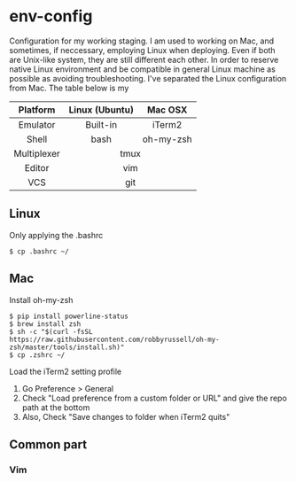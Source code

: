 # env-config

Configuration for my working staging. I am used to working on Mac, and sometimes, if neccessary, employing Linux when deploying. Even if both are Unix-like system, they are still different each other. In order to reserve native Linux environment and be compatible in general Linux machine as possible as avoiding troubleshooting. I've separated the Linux configuration from Mac. The table below is my 

<table>
	<thead>
		<tr>
			<th>Platform</td>
			<th>Linux (Ubuntu)</td>
			<th>Mac OSX</td>
		</tr>
	</thead>
	<tbody style='text-align:center'>
		<tr>
			<td>Emulator</td>
			<td>Built-in</td>
			<td>iTerm2</td>
		</tr>
		<tr>
			<td>Shell</td>
			<td>bash</td>
			<td>oh-my-zsh</td>
		</tr>
		<tr>
			<td>Multiplexer</td>
			<td colspan='2'>tmux</td>
		</tr>
		<tr>
			<td>Editor</td>
			<td colspan='2'>vim</td>
		</tr>
		<tr>
			<td>VCS</td>
			<td colspan='2'>git</td>
		</tr>
	</tbody>
</table>

## Linux

Only applying the .bashrc

	$ cp .bashrc ~/

## Mac

Install oh-my-zsh

	$ pip install powerline-status
	$ brew install zsh
	$ sh -c "$(curl -fsSL https://raw.githubusercontent.com/robbyrussell/oh-my-zsh/master/tools/install.sh)"
	$ cp .zshrc ~/
	
Load the iTerm2 setting profile

1. Go Preference > General
2. Check "Load preference from a custom folder or URL" and give the repo path at the bottom
3. Also, Check "Save changes to folder when iTerm2 quits"

## Common part

### Vim

